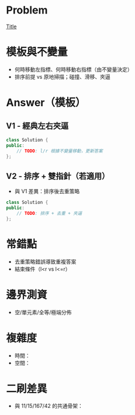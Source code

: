 # Problem
[Title](URL)

# 模板與不變量
- 何時移動左指標、何時移動右指標（由不變量決定）
- 排序前提 vs 原地掃描；碰撞、滑移、夾逼

# Answer（模板）
## V1 - 經典左右夾逼
```Cpp
class Solution {
public:
    // TODO: l/r 根據不變量移動，更新答案
};
```

## V2 - 排序 + 雙指針（若適用）
- 與 V1 差異：排序後去重策略
```Cpp
class Solution {
public:
    // TODO: 排序 + 去重 + 夾逼
};
```

# 常錯點
- 去重策略錯誤導致重複答案
- 結束條件（l<r vs l<=r）

# 邊界測資
- 空/單元素/全等/極端分佈

# 複雜度
- 時間：
- 空間：

# 二刷差異
- 與 11/15/167/42 的共通骨架：